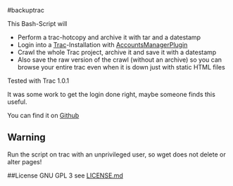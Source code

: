 #backuptrac

This Bash-Script will
- Perform a trac-hotcopy and archive it with tar and a datestamp
- Login into a [Trac](https://trac.edgewall.org/)-Installation with [AccountsManagerPlugin](https://trac-hacks.org/wiki/AccountManagerPlugin)
- Crawl the whole Trac project, archive it and save it with a datestamp
- Also save the raw version of the crawl (without an archive) so you can browse your entire trac even when it is down just with static HTML files

Tested with Trac 1.0.1

It was some work to get the login done right, maybe someone finds this useful.

You can find it on [Github](https://github.com/nextl00p/backuptrac)
## Warning
Run the script on trac with an unprivileged user, so wget does not delete or alter pages!

##License GNU GPL 3
see [LICENSE.md](LICENSE.md)
